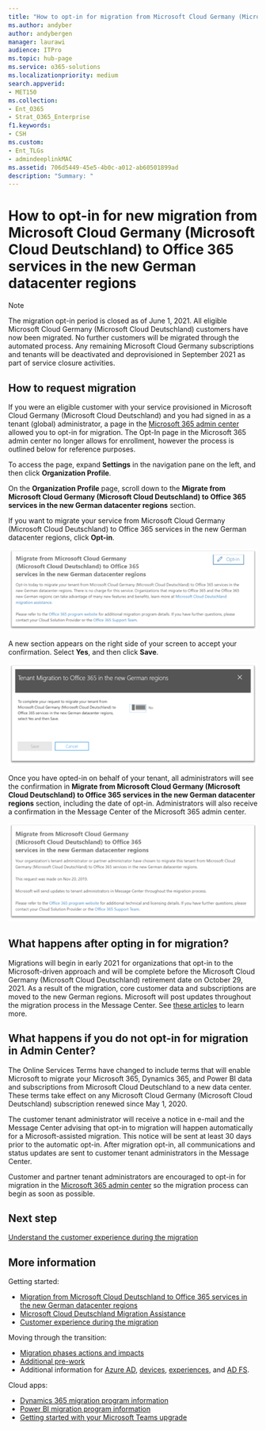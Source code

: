 ```yaml
---
title: "How to opt-in for migration from Microsoft Cloud Germany (Microsoft Cloud Deutschland) to Office 365 services in the new German datacenter regions"
ms.author: andyber
author: andybergen
manager: laurawi
audience: ITPro
ms.topic: hub-page
ms.service: o365-solutions
ms.localizationpriority: medium
search.appverid:
- MET150
ms.collection: 
- Ent_O365
- Strat_O365_Enterprise
f1.keywords:
- CSH
ms.custom:
- Ent_TLGs
- admindeeplinkMAC
ms.assetid: 706d5449-45e5-4b0c-a012-ab60501899ad
description: "Summary: "
---
```


# How to opt-in for new migration from Microsoft Cloud Germany (Microsoft Cloud Deutschland) to Office 365 services in the new German datacenter regions

> [!NOTE]
> The migration opt-in period is closed as of June 1, 2021.  All eligible Microsoft Cloud Germany (Microsoft Cloud Deutschland) customers have now been migrated.  No further customers will be migrated through the automated process.  Any remaining Microsoft Cloud Germany subscriptions and tenants will be deactivated and deprovisioned in September 2021 as part of service closure activities.  
>

## How to request migration

If you were an eligible customer with your service provisioned in Microsoft Cloud Germany (Microsoft Cloud Deutschland) and you had signed in as a tenant (global) administrator, a page in the <a href="https://go.microsoft.com/fwlink/p/?linkid=848041" target="_blank">Microsoft 365 admin center</a> allowed you to opt-in for migration. The Opt-In page in the Microsoft 365 admin center no longer allows for enrollment, however the process is outlined below for reference purposes.  

To access the page, expand **Settings** in the navigation pane on the left, and then click **Organization Profile**.

On the **Organization Profile** page, scroll down to the **Migrate from Microsoft Cloud Germany (Microsoft Cloud Deutschland) to Office 365 services in the new German datacenter regions** section.

If you want to migrate your service from Microsoft Cloud Germany (Microsoft Cloud Deutschland) to Office 365 services in the new German datacenter regions, click **Opt-in**.
 
![Opt-in introduction.](../media/ms-cloud-germany-migration-opt-in/tenant-migration.png)

A new section appears on the right side of your screen to accept your confirmation. Select **Yes**, and then click **Save**.
 
![Opt-in acceptance.](../media/ms-cloud-germany-migration-opt-in/tenant-migration-new-regions.png)

Once you have opted-in on behalf of your tenant, all administrators will see the confirmation in **Migrate from Microsoft Cloud Germany (Microsoft Cloud Deutschland) to Office 365 services in the new German datacenter regions** section, including the date of opt-in. Administrators will also receive a confirmation in the Message Center of the Microsoft 365 admin center. 
 
![Opt-in confirmation.](../media/ms-cloud-germany-migration-opt-in/tenant-migration2.png)

## What happens after opting in for migration?

Migrations will begin in early 2021 for organizations that opt-in to the Microsoft-driven approach and will be complete before the Microsoft Cloud Germany (Microsoft Cloud Deutschland) retirement date on October 29, 2021.  As a result of the migration, core customer data and subscriptions are moved to the new German regions.  Microsoft will post updates throughout the migration process in the Message Center. See [these articles](#more-information) to learn more.

## What happens if you do not opt-in for migration in Admin Center?

The Online Services Terms have changed to include terms that will enable Microsoft to migrate your Microsoft 365, Dynamics 365, and Power BI data and subscriptions from Microsoft Cloud Deutschland to a new data center. These terms take effect on any Microsoft Cloud Germany (Microsoft Cloud Deutschland) subscription renewed since May 1, 2020. 

The customer tenant administrator will receive a notice in e-mail and the Message Center advising that opt-in to migration will happen automatically for a Microsoft-assisted migration. This notice will be sent at least 30 days prior to the automatic opt-in. After migration opt-in, all communications and status updates are sent to customer tenant administrators in the Message Center.

Customer and partner tenant administrators are encouraged to opt-in for migration in the <a href="https://go.microsoft.com/fwlink/p/?linkid=848041" target="_blank">Microsoft 365 admin center</a> so the migration process can begin as soon as possible.

## Next step

[Understand the customer experience during the migration](ms-cloud-germany-transition-experience.md)

## More information

Getting started:

- [Migration from Microsoft Cloud Deutschland to Office 365 services in the new German datacenter regions](ms-cloud-germany-transition.md)
- [Microsoft Cloud Deutschland Migration Assistance](https://aka.ms/germanymigrateassist)
- [Customer experience during the migration](ms-cloud-germany-transition-experience.md)

Moving through the transition:

- [Migration phases actions and impacts](ms-cloud-germany-transition-phases.md)
- [Additional pre-work](ms-cloud-germany-transition-add-pre-work.md)
- Additional information for [Azure AD](ms-cloud-germany-transition-azure-ad.md), [devices](ms-cloud-germany-transition-add-devices.md), [experiences](ms-cloud-germany-transition-add-experience.md), and [AD FS](ms-cloud-germany-transition-add-adfs.md).

Cloud apps:

- [Dynamics 365 migration program information](/dynamics365/get-started/migrate-data-german-region)
- [Power BI migration program information](/power-bi/admin/service-admin-migrate-data-germany)
- [Getting started with your Microsoft Teams upgrade](/microsoftteams/upgrade-start-here)
